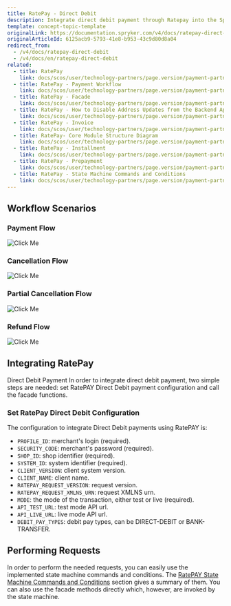```yaml
---
title: RatePay - Direct Debit
description: Integrate direct debit payment through Ratepay into the Spryker-based shop.
template: concept-topic-template
originalLink: https://documentation.spryker.com/v4/docs/ratepay-direct-debit
originalArticleId: 6125acb9-5793-41e8-b953-43c9d80d8a04
redirect_from:
  - /v4/docs/ratepay-direct-debit
  - /v4/docs/en/ratepay-direct-debit
related:
  - title: RatePay
    link: docs/scos/user/technology-partners/page.version/payment-partners/ratepay/ratepay.html
  - title: RatePay - Payment Workflow
    link: docs/scos/user/technology-partners/page.version/payment-partners/ratepay/technical-details-and-howtos/ratepay-payment-workflow.html
  - title: RatePay - Facade
    link: docs/scos/user/technology-partners/page.version/payment-partners/ratepay/technical-details-and-howtos/ratepay-facade.html
  - title: RatePay - How to Disable Address Updates from the Backend Application
    link: docs/scos/user/technology-partners/page.version/payment-partners/ratepay/technical-details-and-howtos/ratepay-how-to-disable-address-updates-from-the-backend-application.html
  - title: RatePay - Invoice
    link: docs/scos/user/technology-partners/page.version/payment-partners/ratepay/ratepay-payment-methods/ratepay-invoice.html
  - title: RatePay- Core Module Structure Diagram
    link: docs/scos/user/technology-partners/page.version/payment-partners/ratepay/ratepay-core-module-structure-diagram.html
  - title: RatePay - Installment
    link: docs/scos/user/technology-partners/page.version/payment-partners/ratepay/ratepay-payment-methods/ratepay-installment.html
  - title: RatePay - Prepayment
    link: docs/scos/user/technology-partners/page.version/payment-partners/ratepay/ratepay-payment-methods/ratepay-prepayment.html
  - title: RatePay - State Machine Commands and Conditions
    link: docs/scos/user/technology-partners/page.version/payment-partners/ratepay/technical-details-and-howtos/ratepay-state-machine-commands-and-conditions.html
---
```


## Workflow Scenarios


### Payment Flow
![Click Me](https://spryker.s3.eu-central-1.amazonaws.com/docs/Technology+Partners/Payment+Partners/Ratepay/ratepay-ddelv-payment-flow.png) 

### Cancellation Flow
![Click Me](https://spryker.s3.eu-central-1.amazonaws.com/docs/Technology+Partners/Payment+Partners/Ratepay/ratepay-ddelv-payment-flow.png) 

### Partial Cancellation Flow
![Click Me](https://spryker.s3.eu-central-1.amazonaws.com/docs/Technology+Partners/Payment+Partners/Ratepay/ratepay-ddelv-partial-cancellation-flow.png) 

### Refund Flow
![Click Me](https://spryker.s3.eu-central-1.amazonaws.com/docs/Technology+Partners/Payment+Partners/Ratepay/ratepay-ddelv-refund-flow.png) 

## Integrating RatePay

Direct Debit Payment
In order to integrate direct debit payment, two simple steps are needed: set RatePAY Direct Debit payment configuration and call the facade functions.

### Set RatePay Direct Debit Configuration

The configuration to integrate Direct Debit payments using RatePAY is:

* `PROFILE_ID`: merchant's login (required).
* `SECURITY_CODE`: merchant's password (required).
* `SHOP_ID`: shop identifier (required).
* `SYSTEM_ID`: system identifier (required).
* `CLIENT_VERSION`: client system version.
* `CLIENT_NAME`: client name.
* `RATEPAY_REQUEST_VERSION`: request version.
* `RATEPAY_REQUEST_XMLNS_URN`: request XMLNS urn.
* `MODE`: the mode of the transaction, either test or live (required).
* `API_TEST_URL`: test mode API url.
* `API_LIVE_URL`: live mode API url.
* `DEBIT_PAY_TYPES`: debit pay types, can be DIRECT-DEBIT or BANK-TRANSFER.

## Performing Requests

In order to perform the needed requests, you can easily use the implemented state machine commands and conditions. The [RatePAY State Machine Commands and Conditions](/docs/scos/dev/technology-partners/202001.0/payment-partners/ratepay/ratepay-state-machine-commands-and-conditions.html) section gives a summary of them. You can also use the facade methods directly which, however, are invoked by the state machine.
